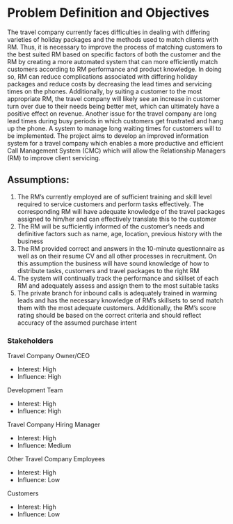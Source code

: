 # Problem Definition and Objectives

The travel company currently faces difficulties in dealing with differing varieties of holiday packages and the methods used to match clients with RM. Thus, it is necessary to improve the process of matching customers to the best suited RM based on specific factors of both the customer and the RM by creating a more automated system that can more efficiently match customers according to RM performance and product knowledge. In doing so, RM can reduce complications associated with differing holiday packages and reduce costs by decreasing the lead times and servicing times on the phones. Additionally, by suiting a customer to the most appropriate RM, the travel company will likely see an increase in customer turn over due to their needs being better met, which can ultimately have a positive effect on revenue. Another issue for the travel company are long lead times during busy periods in which customers get frustrated and hang up the phone. A system to manage long waiting times for customers will to be implemented. The project aims to develop an improved information system for a travel company which enables a more productive and efficient Call Management System (CMC) which will allow the Relationship Managers (RM) to improve client servicing.


## Assumptions:

1.	The RM’s currently employed are of sufficient training and skill level required to service customers and perform tasks effectively. The corresponding RM will have adequate knowledge of the travel packages assigned to him/her and can effectively translate this to the customer
2.	The RM will be sufficiently informed of the customer’s needs and definitive factors such as name, age, location, previous history with the business
3.	The RM provided correct and answers in the 10-minute questionnaire as well as on their resume CV and all other processes in recruitment. On this assumption the business will have sound knowledge of how to distribute tasks, customers and travel packages to the right RM
4.	The system will continually track the performance and skillset of each RM and adequately assess and assign them to the most suitable tasks
5.	The private branch for inbound calls is adequately trained in warming leads and has the necessary knowledge of RM’s skillsets to send match them with the most adequate customers. Additionally, the RM’s score rating should be based on the correct criteria and should reflect accuracy of the assumed purchase intent



### Stakeholders

Travel Company Owner/CEO
- Interest: High
- Influence: High

Development Team
- Interest: High
- Influence: High

Travel Company Hiring Manager
- Interest: High
- Influence: Medium

Other Travel Company Employees
- Interest: High
- Influence: Low

Customers
- Interest: High
- Influence: Low
